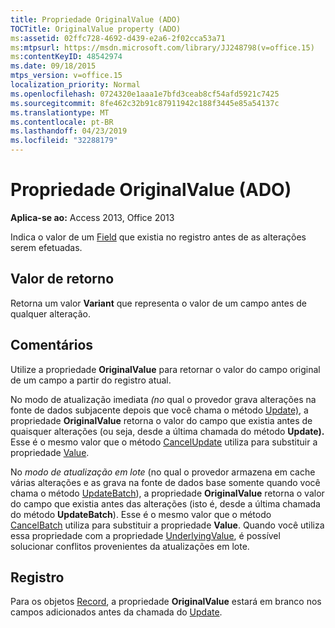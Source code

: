 ```yaml
---
title: Propriedade OriginalValue (ADO)
TOCTitle: OriginalValue property (ADO)
ms:assetid: 02ffc728-4692-d439-e2a6-2f02cca53a71
ms:mtpsurl: https://msdn.microsoft.com/library/JJ248798(v=office.15)
ms:contentKeyID: 48542974
ms.date: 09/18/2015
mtps_version: v=office.15
localization_priority: Normal
ms.openlocfilehash: 0724320e1aaa1e7bfd3ceab8cf54afd5921c7425
ms.sourcegitcommit: 8fe462c32b91c87911942c188f3445e85a54137c
ms.translationtype: MT
ms.contentlocale: pt-BR
ms.lasthandoff: 04/23/2019
ms.locfileid: "32288179"
---
```

# <a name="originalvalue-property-ado"></a>Propriedade OriginalValue (ADO)

**Aplica-se ao:** Access 2013, Office 2013

Indica o valor de um [Field](field-object-ado.md) que existia no registro antes de as alterações serem efetuadas.

## <a name="return-value"></a>Valor de retorno

Retorna um valor **Variant** que representa o valor de um campo antes de qualquer alteração.

## <a name="remarks"></a>Comentários

Utilize a propriedade **OriginalValue** para retornar o valor do campo original de um campo a partir do registro atual.

No modo de atualização imediata *(no* qual o provedor grava alterações na fonte de dados subjacente depois que você chama o método [Update),](update-method-ado.md) a propriedade **OriginalValue** retorna o valor do campo que existia antes de quaisquer alterações (ou seja, desde a última chamada do método **Update).** Esse é o mesmo valor que o método [CancelUpdate](cancelupdate-method-ado.md) utiliza para substituir a propriedade [Value](value-property-ado.md).

No *modo de atualização em lote* (no qual o provedor armazena em cache várias alterações e as grava na fonte de dados base somente quando você chama o método [UpdateBatch](updatebatch-method-ado.md)), a propriedade **OriginalValue** retorna o valor do campo que existia antes das alterações (isto é, desde a última chamada do método **UpdateBatch**). Esse é o mesmo valor que o método [CancelBatch](cancelbatch-method-ado.md) utiliza para substituir a propriedade **Value**. Quando você utiliza essa propriedade com a propriedade [UnderlyingValue](underlyingvalue-property-ado.md), é possível solucionar conflitos provenientes da atualizações em lote.

## <a name="record"></a>Registro

Para os objetos [Record](record-object-ado.md), a propriedade **OriginalValue** estará em branco nos campos adicionados antes da chamada do [ Update](update-method-ado.md).

